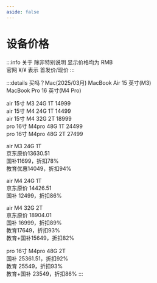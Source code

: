 ```yaml
---
aside: false
---
```


# 设备价格

:::info 关于
除非特别说明 显示价格均为 RMB  
官网 ¥/¥ 表示 首发价/现价
:::

:::details 买吗？Mac(2025/03月)
MacBook Air 15 英寸(M3)  
MacBook Pro 16 英寸(M4 Pro)

air 15寸 M3 24G 1T 14999  
air 15寸 M4 24G 1T 14499  
air 15寸 M4 32G 2T 18999  
pro 16寸 M4pro 48G 1T 24499  
pro 16寸 M4pro 48G 2T 27499

air M3 24G 1T  
京东原价13630.51  
国补11699，折扣78%  
教育优惠14049，折扣94%

air M4 24G 1T  
京东原价 14426.51  
国补 12499，折扣86%

air M4 32G 2T  
京东原价 18904.01  
国补 16999，折扣89%  
教育17649，折扣93%  
教育+国补15649，折扣82%

pro 16寸 M4pro 48G 2T  
国补 25361.51，折扣92%  
教育 25549，折扣93%  
教育+国补 23549，折扣86%
:::

<ApplePrice />

<script setup>
import ApplePrice from '../../.vitepress/components/ApplePrice.vue'
</script>
